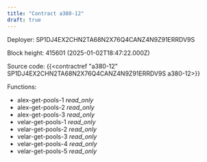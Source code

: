```yaml
---
title: "Contract a380-12"
draft: true
---
```

Deployer: SP1DJ4EX2CHN2TA68N2X76Q4CANZ4N9Z91ERRDV9S


 



Block height: 415601 (2025-01-02T18:47:22.000Z)

Source code: {{<contractref "a380-12" SP1DJ4EX2CHN2TA68N2X76Q4CANZ4N9Z91ERRDV9S a380-12>}}

Functions:

* alex-get-pools-1 _read_only_
* alex-get-pools-2 _read_only_
* alex-get-pools-3 _read_only_
* velar-get-pools-1 _read_only_
* velar-get-pools-2 _read_only_
* velar-get-pools-3 _read_only_
* velar-get-pools-4 _read_only_
* velar-get-pools-5 _read_only_
